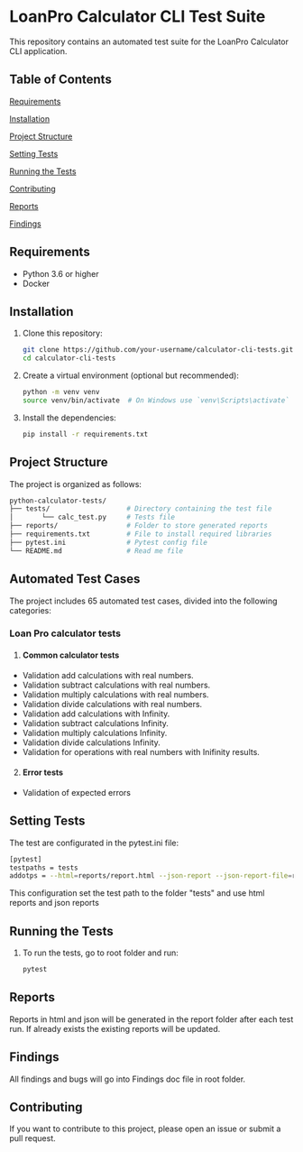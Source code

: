 # LoanPro Calculator CLI Test Suite

This repository contains an automated test suite for the LoanPro Calculator CLI application.

## Table of Contents

[Requirements](#requirements)

[Installation](#installation)

[Project Structure](#project-structure)

[Setting Tests](#setting-tests)

[Running the Tests](#running-the-tests)

[Contributing](#contributing)

[Reports](#reports)

[Findings](#findings)

## Requirements

- Python 3.6 or higher
- Docker

## Installation

1. Clone this repository:

    ```sh
    git clone https://github.com/your-username/calculator-cli-tests.git
    cd calculator-cli-tests
    ```

2. Create a virtual environment (optional but recommended):

    ```sh
    python -m venv venv
    source venv/bin/activate  # On Windows use `venv\Scripts\activate`
    ```

3. Install the dependencies:

    ```sh
    pip install -r requirements.txt
    ```
## Project Structure
The project is organized as follows:
```bash
python-calculator-tests/
├── tests/                   # Directory containing the test file
│       └── calc_test.py     # Tests file
├── reports/                 # Folder to store generated reports
├── requirements.txt         # File to install required libraries
├── pytest.ini               # Pytest config file
└── README.md                # Read me file

```


## Automated Test Cases

The project includes 65 automated test cases, divided into the following categories:

### Loan Pro calculator tests
1. #### Common calculator tests

- Validation add calculations with real numbers.
- Validation subtract calculations with real numbers.
- Validation multiply calculations with real numbers.
- Validation divide calculations with real numbers.
- Validation add calculations with Infinity.
- Validation subtract calculations Infinity.
- Validation multiply calculations Infinity.
- Validation divide calculations Infinity.
- Validation for operations with real numbers with Inifinity results.


2. #### Error tests

- Validation of expected errors

## Setting Tests
The test are configurated in the pytest.ini file:


```bash
[pytest]
testpaths = tests
addotps = --html=reports/report.html --json-report --json-report-file=reports/report.json
```
This configuration set the test path to the folder "tests" and use html reports and json reports



## Running the Tests

1. To run the tests, go to root folder and run:

    ```sh
    pytest 
    ```
## Reports
Reports in html and json will be generated in the report folder after each test run. If already exists the existing reports will be updated. 

## Findings
All findings and bugs will go into Findings doc file in root folder.

## Contributing

If you want to contribute to this project, please open an issue or submit a pull request.